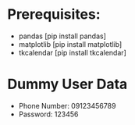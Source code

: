 # Prerequisites:

- pandas
  [pip install pandas]
- matplotlib
    [pip install matplotlib]
- tkcalendar
    [pip install tkcalendar]
    
#  Dummy User Data
- Phone Number: 09123456789
- Password: 123456


  


